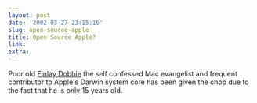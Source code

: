 ```yaml
---
layout: post
date: '2002-03-27 23:15:16'
slug: open-source-apple
title: Open Source Apple?
link: 
extra: 
---
```


Poor old [Finlay Dobbie](http://www.wired.com/news/school/0,1383,51343,00.html) the self confessed Mac evangelist and frequent contributor to Apple's Darwin system core has been given the chop due to the fact that he is only 15 years old.
